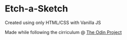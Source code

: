 # Etch-a-Sketch
Created using only HTML/CSS with Vanilla JS

Made while following the cirriculum @ [The Odin Project](http://www.theodinproject.com)